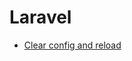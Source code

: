 # Laravel

* [Clear config and reload](https://github.com/learninglife-d/note/tree/master/reload_env)
